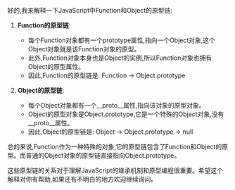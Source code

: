 好的,我来解释一下JavaScript中Function和Object的原型链:

1. **Function的原型链**:
   - 每个Function对象都有一个prototype属性,指向一个Object对象,这个Object对象就是该Function对象的原型。
   - 此外,Function对象本身也是Object的实例,所以Function对象也拥有Object的原型属性。
   - 因此,Function的原型链是: Function -> Object.prototype

2. **Object的原型链**:
   - 每个Object对象都有一个__proto__属性,指向该对象的原型对象。
   - Object的原型对象是Object.prototype,它是一个特殊的Object对象,没有__proto__属性。
   - 因此,Object的原型链是: Object -> Object.prototype -> null

总的来说,Function作为一种特殊的对象,它的原型链包含了Function和Object的原型。而普通的Object对象的原型链直接指向Object.prototype。

这些原型链的关系对于理解JavaScript的继承机制和原型编程很重要。希望这个解释对你有帮助,如果还有不明白的地方欢迎继续询问。